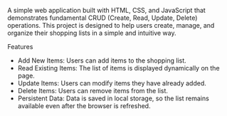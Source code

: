A simple web application built with HTML, CSS, and JavaScript that demonstrates fundamental CRUD (Create, Read, Update, Delete) operations. This project is designed to help users create, manage, and organize their shopping lists in a simple and intuitive way.

Features
  - Add New Items: Users can add items to the shopping list.
  - Read Existing Items: The list of items is displayed dynamically on the page.
  - Update Items: Users can modify items they have already added.
  - Delete Items: Users can remove items from the list.
  - Persistent Data: Data is saved in local storage, so the list remains available even after the browser is refreshed.
